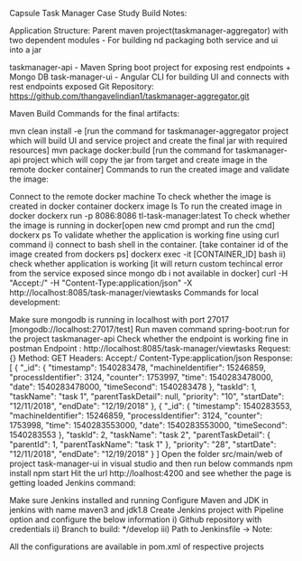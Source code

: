 Capsule Task Manager Case Study Build Notes:

Application Structure: Parent maven project(taskmanager-aggregator) with two dependent modules - For building nd packaging both service and ui into a jar

taskmanager-api - Maven Spring boot project for exposing rest endpoints + Mongo DB
task-manager-ui - Angular CLI for building UI and connects with rest endpoints exposed
Git Repository: https://github.com/thangavelindian1/taskmanager-aggregator.git

Maven Build Commands for the final artifacts:

mvn clean install -e	[run the command for taskmanager-aggregator project which will build UI and service project and create the final jar with required resources]
mvn package docker:build	[run the command for taskmanager-api project which will copy the jar from target and create image in the remote docker container]
Commands to run the created image and validate the image:

Connect to the remote docker machine
To check whether the image is created in docker container dockerx image ls
To run the created image in docker dockerx run -p 8086:8086 tl-task-manager:latest
To check whether the image is running in docker[open new cmd prompt and run the cmd] dockerx ps
To validate whether the application is working fine using curl command i) connect to bash shell in the container. [take container id of the image created from dockers ps] dockerx exec -it [CONTAINER_ID] bash ii) check whether application is working [it will return custom techincal error from the service exposed since mongo db i not available in docker] curl -H "Accept:/" -H "Content-Type:application/json" -X http://localhost:8085/task-manager/viewtasks
Commands for local development:

Make sure mongodb is running in localhost with port 27017 [mongodb://localhost:27017/test]
Run maven command spring-boot:run for the project taskmanager-api
Check whether the endpoint is working fine in postman Endpoint : http://localhost:8085/task-manager/viewtasks Request: {} Method: GET Headers: Accept:/ Content-Type:application/json Response: [ { "_id": { "timestamp": 1540283478, "machineIdentifier": 15246859, "processIdentifier": 3124, "counter": 1753997, "time": 1540283478000, "date": 1540283478000, "timeSecond": 1540283478 }, "taskId": 1, "taskName": "task 1", "parentTaskDetail": null, "priority": "10", "startDate": "12/11/2018", "endDate": "12/19/2018" }, { "_id": { "timestamp": 1540283553, "machineIdentifier": 15246859, "processIdentifier": 3124, "counter": 1753998, "time": 1540283553000, "date": 1540283553000, "timeSecond": 1540283553 }, "taskId": 2, "taskName": "task 2", "parentTaskDetail": { "parentId": 1, "parentTaskName": "task 1" }, "priority": "28", "startDate": "12/11/2018", "endDate": "12/19/2018" } ]
Open the folder src/main/web of project task-manager-ui in visual studio and then run below commands npm install npm start
Hit the url http://loalhost:4200 and see whether the page is getting loaded
Jenkins command:

Make sure Jenkins installed and running
Configure Maven and JDK in jenkins with name maven3 and jdk1.8
Create Jenkins project with Pipeline option and configure the below information i) Github repository with credentials ii) Branch to build: */develop iii) Path to Jenkinsfile ->
Note:

All the configurations are available in pom.xml of respective projects
